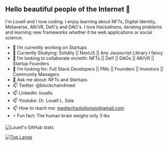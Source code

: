 ## Hello beautiful people of the Internet 👋

I'm Louell and I love coding. I enjoy learning about NFTs, Digital Identity, Metaverse, AR/VR, Defi's and DAO's. I love Hackathons, iterating problems and learning new frameworks whether it be web applications or social science. 
 
- 🔭 I’m currently working on Startups
- 🌱 Currently Studying: Solidity || NextJS || Any Javascript Library I fancy
- 👯 I’m looking to collaborate on/with: NFTs || Defi || DAOs || AR/VR || Startup Founders
- 🔮 I’m looking for: Full Stack Developers || PMs || Founders || Investors || Community Managers 
- 💬 Ask me about: NFTs and Startups
- 📫 Twitter: @blockchain4med
- 📫 LinkedIn: louells
- 📫 Youtube: Dr. Louell L. Sala 
- 📫 How to reach me: medtechsolutionsio@gmail.com
- ⚡ Fun fact: The human brain weighs only 3 lbs

![Louell's GitHub stats](https://github-readme-stats.vercel.app/api?username=Alchemist21&show_icons=true&theme=radical)


[![Top Langs](https://github-readme-stats.vercel.app/api/top-langs/?username=Alchemist21&layout=compact)](https://github.com/anuraghazra/github-readme-stats)



<!--
**Alchemist21/Alchemist21** is a ✨ _special_ ✨ repository because its `README.md` (this file) appears on your GitHub profile.

Here are some ideas to get you started:

- 🔭 I’m currently working on ...
- 🌱 I’m currently learning ...
- 👯 I’m looking to collaborate on ...
- 🤔 I’m looking for help with ...
- 💬 Ask me about ...
- 📫 How to reach me: ...
- 😄 Pronouns: ...
- ⚡ Fun fact: ...
-->
